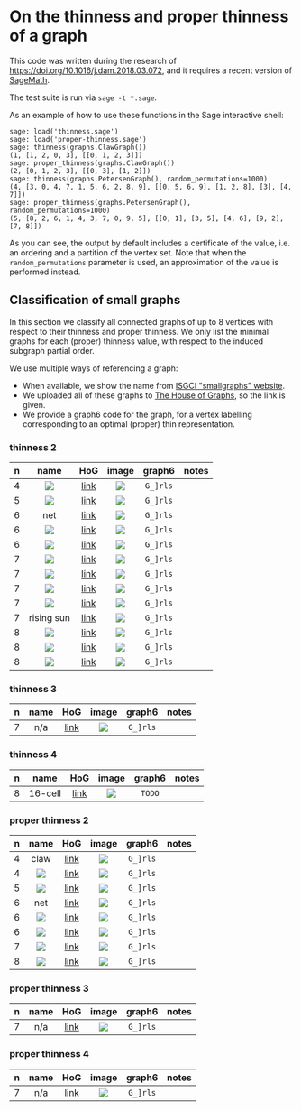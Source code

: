 # On the thinness and proper thinness of a graph

This code was written during the research of https://doi.org/10.1016/j.dam.2018.03.072, and it requires a recent version of [SageMath](https://www.sagemath.org/).

The test suite is run via `sage -t *.sage`.

As an example of how to use these functions in the Sage interactive shell:

```
sage: load('thinness.sage')
sage: load('proper-thinness.sage')
sage: thinness(graphs.ClawGraph())
(1, [1, 2, 0, 3], [[0, 1, 2, 3]])
sage: proper_thinness(graphs.ClawGraph())
(2, [0, 1, 2, 3], [[0, 3], [1, 2]])
sage: thinness(graphs.PetersenGraph(), random_permutations=1000)
(4, [3, 0, 4, 7, 1, 5, 6, 2, 8, 9], [[0, 5, 6, 9], [1, 2, 8], [3], [4, 7]])
sage: proper_thinness(graphs.PetersenGraph(), random_permutations=1000)
(5, [8, 2, 6, 1, 4, 3, 7, 0, 9, 5], [[0, 1], [3, 5], [4, 6], [9, 2], [7, 8]])
```
As you can see, the output by default includes a certificate of the value, i.e. an ordering and a partition of the vertex set. Note that when the `random_permutations` parameter is used, an approximation of the value is performed instead.

## Classification of small graphs

In this section we classify all connected graphs of up to 8 vertices with respect to their thinness and proper thinness. We only list the minimal graphs for each (proper) thinness value, with respect to the induced subgraph partial order.

We use multiple ways of referencing a graph:

- When available, we show the name from [ISGCI "smallgraphs" website](https://www.graphclasses.org/smallgraphs.html).
- We uploaded all of these graphs to [The House of Graphs](https://hog.grinvin.org/), so the link is given.
- We provide a graph6 code for the graph, for a vertex labelling corresponding to an optimal (proper) thin representation.

### thinness 2

| n | name  | HoG | image         | graph6 | notes
:------------:|:--------------:|:-------------:|:-------------:|:-------------:|:-------------:|
| 4 | ![](https://render.githubusercontent.com/render/math?math=C_4) | [link](https://hog.grinvin.org/ViewGraphInfo.action?id=35529) | ![](https://hog.grinvin.org/GraphImage.action?id=35529&size=160) | `G_]rls` |
| 5 | ![](https://render.githubusercontent.com/render/math?math=C_5) | [link](https://hog.grinvin.org/ViewGraphInfo.action?id=35529) | ![](https://hog.grinvin.org/GraphImage.action?id=35529&size=160) | `G_]rls` |
| 6 | net | [link](https://hog.grinvin.org/ViewGraphInfo.action?id=35529) | ![](https://hog.grinvin.org/GraphImage.action?id=35529&size=160) | `G_]rls` |
| 6 | ![](https://render.githubusercontent.com/render/math?math=C_6) | [link](https://hog.grinvin.org/ViewGraphInfo.action?id=35529) | ![](https://hog.grinvin.org/GraphImage.action?id=35529&size=160) | `G_]rls` |
| 6 | ![](https://render.githubusercontent.com/render/math?math=S_3) | [link](https://hog.grinvin.org/ViewGraphInfo.action?id=35529) | ![](https://hog.grinvin.org/GraphImage.action?id=35529&size=160) | `G_]rls` |
| 7 | ![](https://render.githubusercontent.com/render/math?math=XF_2^2) | [link](https://hog.grinvin.org/ViewGraphInfo.action?id=35493) | ![](https://hog.grinvin.org/GraphImage.action?id=35493&size=160) | `G_]rls` |
| 7 | ![](https://render.githubusercontent.com/render/math?math=T_2) | [link](https://hog.grinvin.org/ViewGraphInfo.action?id=35529) | ![](https://hog.grinvin.org/GraphImage.action?id=35529&size=160) | `G_]rls` |
| 7 | ![](https://render.githubusercontent.com/render/math?math=X_{31}) | [link](https://hog.grinvin.org/ViewGraphInfo.action?id=35522) | ![](https://hog.grinvin.org/GraphImage.action?id=35522&size=160) | `G_]rls` |
| 7 | ![](https://render.githubusercontent.com/render/math?math=C_7) | [link](https://hog.grinvin.org/ViewGraphInfo.action?id=35529) | ![](https://hog.grinvin.org/GraphImage.action?id=35529&size=160) | `G_]rls` |
| 7 | rising sun | [link](https://hog.grinvin.org/ViewGraphInfo.action?id=35529) | ![](https://hog.grinvin.org/GraphImage.action?id=35529&size=160) | `G_]rls` |
| 8 | ![](https://render.githubusercontent.com/render/math?math=XF_2^3) | [link](https://hog.grinvin.org/ViewGraphInfo.action?id=35495) | ![](https://hog.grinvin.org/GraphImage.action?id=35495&size=160) | `G_]rls` |
| 8 | ![](https://render.githubusercontent.com/render/math?math=C_8) | [link](https://hog.grinvin.org/ViewGraphInfo.action?id=35529) | ![](https://hog.grinvin.org/GraphImage.action?id=35529&size=160) | `G_]rls` |
| 8 | ![](https://render.githubusercontent.com/render/math?math=XF_3^2) | [link](https://hog.grinvin.org/ViewGraphInfo.action?id=35497) | ![](https://hog.grinvin.org/GraphImage.action?id=35497&size=160) | `G_]rls` |

### thinness 3

| n | name  | HoG | image         | graph6 | notes
:------------:|:--------------:|:-------------:|:-------------:|:-------------:|:-------------:|
| 7 | n/a | [link](https://hog.grinvin.org/ViewGraphInfo.action?id=35529) | ![](https://hog.grinvin.org/GraphImage.action?id=35529&size=160) | `G_]rls` |

### thinness 4

| n | name  | HoG | image         | graph6 | notes
:------------:|:--------------:|:-------------:|:-------------:|:-------------:|:-------------:|
| 8 | 16-cell | [link](https://hog.grinvin.org/ViewGraphInfo.action?id=176) | ![](https://hog.grinvin.org/GraphImage.action?id=176&size=160) | `TODO` |

### proper thinness 2

| n | name  | HoG | image         | graph6 | notes
:------------:|:--------------:|:-------------:|:-------------:|:-------------:|:-------------:|
| 4 | claw | [link](https://hog.grinvin.org/ViewGraphInfo.action?id=35529) | ![](https://hog.grinvin.org/GraphImage.action?id=35529&size=160) | `G_]rls` |
| 4 | ![](https://render.githubusercontent.com/render/math?math=C_4) | [link](https://hog.grinvin.org/ViewGraphInfo.action?id=35529) | ![](https://hog.grinvin.org/GraphImage.action?id=35529&size=160) | `G_]rls` |
| 5 | ![](https://render.githubusercontent.com/render/math?math=C_5) | [link](https://hog.grinvin.org/ViewGraphInfo.action?id=35529) | ![](https://hog.grinvin.org/GraphImage.action?id=35529&size=160) | `G_]rls` |
| 6 | net | [link](https://hog.grinvin.org/ViewGraphInfo.action?id=35529) | ![](https://hog.grinvin.org/GraphImage.action?id=35529&size=160) | `G_]rls` |
| 6 | ![](https://render.githubusercontent.com/render/math?math=C_6) | [link](https://hog.grinvin.org/ViewGraphInfo.action?id=35529) | ![](https://hog.grinvin.org/GraphImage.action?id=35529&size=160) | `G_]rls` |
| 6 | ![](https://render.githubusercontent.com/render/math?math=S_3) | [link](https://hog.grinvin.org/ViewGraphInfo.action?id=35529) | ![](https://hog.grinvin.org/GraphImage.action?id=35529&size=160) | `G_]rls` |
| 7 | ![](https://render.githubusercontent.com/render/math?math=C_7) | [link](https://hog.grinvin.org/ViewGraphInfo.action?id=35529) | ![](https://hog.grinvin.org/GraphImage.action?id=35529&size=160) | `G_]rls` |
| 8 | ![](https://render.githubusercontent.com/render/math?math=C_8) | [link](https://hog.grinvin.org/ViewGraphInfo.action?id=35529) | ![](https://hog.grinvin.org/GraphImage.action?id=35529&size=160) | `G_]rls` |

### proper thinness 3

| n | name  | HoG | image         | graph6 | notes
:------------:|:--------------:|:-------------:|:-------------:|:-------------:|:-------------:|
| 7 | n/a | [link](https://hog.grinvin.org/ViewGraphInfo.action?id=35529) | ![](https://hog.grinvin.org/GraphImage.action?id=35529&size=160) | `G_]rls` |

### proper thinness 4

| n | name  | HoG | image         | graph6 | notes
:------------:|:--------------:|:-------------:|:-------------:|:-------------:|:-------------:|
| 7 | n/a | [link](https://hog.grinvin.org/ViewGraphInfo.action?id=35529) | ![](https://hog.grinvin.org/GraphImage.action?id=35529&size=160) | `G_]rls` |
